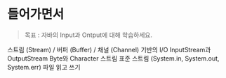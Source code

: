 # 들어가면서
> 목표 : 자바의 Input과 Ontput에 대해 학습하세요.

스트림 (Stream) / 버퍼 (Buffer) / 채널 (Channel) 기반의 I/O
InputStream과 OutputStream
Byte와 Character 스트림
표준 스트림 (System.in, System.out, System.err)
파일 읽고 쓰기
